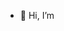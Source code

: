 - 👋 Hi, I’m
<!---
Prot1991/Prot1991 is a ✨ special ✨ repository because its `README.md` (this file) appears on your GitHub profile.
You can click the Preview link to take a look at your changes.
--->
